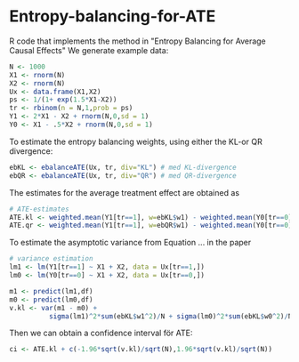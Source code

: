 # Entropy-balancing-for-ATE
R code that implements the method in "Entropy Balancing for Average Causal Effects"
We generate example data:

```R
N <- 1000
X1 <- rnorm(N)
X2 <- rnorm(N)
Ux <- data.frame(X1,X2)
ps <- 1/(1+ exp(1.5*X1-X2))
tr <- rbinom(n = N,1,prob = ps)
Y1 <- 2*X1 - X2 + rnorm(N,0,sd = 1)
Y0 <- X1 - .5*X2 + rnorm(N,0,sd = 1)
```

To estimate the entropy balancing weights, using either the KL-or QR divergence:
```R
ebKL <- ebalanceATE(Ux, tr, div="KL") # med KL-divergence
ebQR <- ebalanceATE(Ux, tr, div="QR") # med QR-divergence
```
The estimates for the average treatment effect are obtained as
```R
# ATE-estimates
ATE.kl <- weighted.mean(Y1[tr==1], w=ebKL$w1) - weighted.mean(Y0[tr==0], w=ebKL$w0)
ATE.qr <- weighted.mean(Y1[tr==1], w=ebQR$w1) - weighted.mean(Y0[tr==0], w=ebQR$w0)
```
To estimate the asymptotic variance from Equation ... in the paper
```R
# variance estimation
lm1 <- lm(Y1[tr==1] ~ X1 + X2, data = Ux[tr==1,]) 
lm0 <- lm(Y0[tr==0] ~ X1 + X2, data = Ux[tr==0,])

m1 <- predict(lm1,df)
m0 <- predict(lm0,df)
v.kl <- var(m1 - m0) + 
          sigma(lm1)^2*sum(ebKL$w1^2)/N + sigma(lm0)^2*sum(ebKL$w0^2)/N
```
Then we can obtain a confidence interval för ATE:
```R
ci <- ATE.kl + c(-1.96*sqrt(v.kl)/sqrt(N),1.96*sqrt(v.kl)/sqrt(N))


